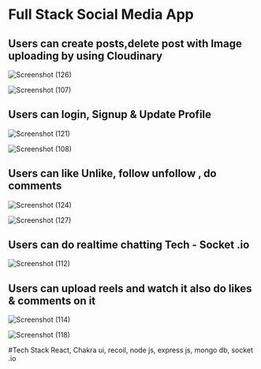 # Full Stack Social Media App 

## Users can create posts,delete post with Image uploading by using Cloudinary
![Screenshot (126)](https://github.com/user-attachments/assets/ddee272b-57c6-4b7b-b2df-66b489dfc16d)

![Screenshot (107)](https://github.com/user-attachments/assets/047e49eb-4714-4fbc-b2c0-cb0bb1f93c73)

## Users can login, Signup & Update Profile
![Screenshot (121)](https://github.com/user-attachments/assets/e53a776f-0c64-431d-afbd-e7f33edad40b)

![Screenshot (108)](https://github.com/user-attachments/assets/1b56b33a-2c64-44f1-84b6-f36f17fb0893)

## Users can like Unlike, follow unfollow , do comments 
![Screenshot (124)](https://github.com/user-attachments/assets/7c03881c-320e-4e05-a8f7-d0d4f4e3ed59)

![Screenshot (127)](https://github.com/user-attachments/assets/15cfd4e8-b136-4a5e-8e3d-b4b8bef912b7)

## Users can do realtime chatting  Tech - Socket .io 
![Screenshot (112)](https://github.com/user-attachments/assets/badab74c-8e6f-40d8-8c78-cc14cf5ae759)

## Users can upload reels and watch it also do likes & comments on it 

![Screenshot (114)](https://github.com/user-attachments/assets/13df7a56-f551-400a-b93f-1263f7e423d8)

![Screenshot (118)](https://github.com/user-attachments/assets/ad7e2846-a50a-4548-99da-6d6f036bb516)

#Tech Stack 
React, Chakra ui, recoil, node js, express js, mongo db, socket .io 
